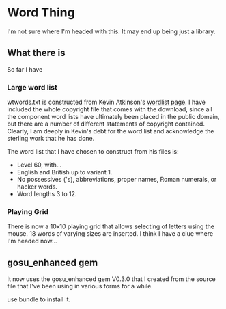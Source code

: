 # Word Thing

I'm not sure where I'm headed with this. It may end up being just a library.

## What there is

So far I have

### Large word list

wtwords.txt is constructed from Kevin Atkinson's 
[wordlist page](http://wordlist.sourceforge.net/). 
I have included the whole copyright file that comes with the download, since
all the component word lists have ultimately been placed in the public domain, 
but there are a number of different statements of copyright contained. Clearly,
I am deeply in Kevin's debt for the word list and acknowledge the sterling work
that he has done.

The word list that I have chosen to construct from his files is:

- Level 60, with...
- English and British up to variant 1.
- No possessives ('s), abbreviations, proper names, Roman numerals, or hacker words. 
- Word lengths 3 to 12.

### Playing Grid

There is now a 10x10 playing grid that allows selecting of letters using the mouse.
18 words of varying sizes are inserted. I think I have a clue where I'm headed now...

## gosu_enhanced gem

It now uses the gosu_enhanced gem V0.3.0 that I created from the source file that
I've been using in various forms for a while.

use bundle to install it.
